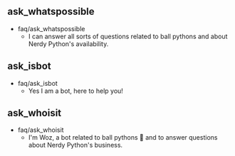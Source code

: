 ## ask_whatspossible
* faq/ask_whatspossible
    - I can answer all sorts of questions related to ball pythons and about Nerdy Python's availability.

## ask_isbot
* faq/ask_isbot
    - Yes I am a bot, here to help you!

## ask_whoisit
* faq/ask_whoisit
    - I'm Woz, a bot related to ball pythons 🐍 and to answer questions about Nerdy Python's business.